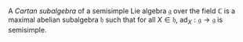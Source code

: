 A *Cartan subalgebra* of a semisimple Lie algebra $\mathfrak{g}$ over the field $\mathbb{C}$ is a maximal abelian subalgebra $\mathfrak{h}$ such that for all $X \in \mathfrak{h}$, $\mathrm{ad}_{X}: \mathfrak{g} \to \mathfrak{g}$ is semisimple.
